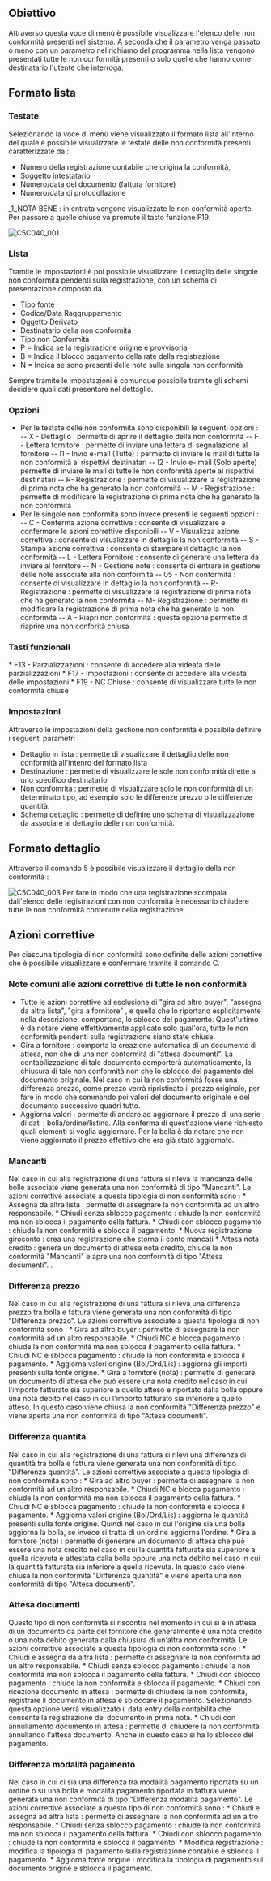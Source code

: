 ## Obiettivo
Attraverso questa voce di menù è possibile visualizzare l'elenco delle non conformità presenti nel sistema. A seconda che il parametro venga passato o meno con un parametro nel richiamo del programma nella lista vengono presentati tutte le non conformità presenti o solo quelle che hanno come destinatario l'utente che interroga.

## Formato lista

### Testate
Selezionando la voce di menù viene visualizzato il formato lista all'interno del quale è possibile visualizzare le testate delle non conformità presenti caratterizzate da : 
-  Numero della registrazione contabile che origina la conformità,
-  Soggetto intestatario
-  Numero/data del documento (fattura fornitore)
-  Numero/data di protocollazione

_1_NOTA BENE :  in entrata vengono visualizzate le non conformità aperte. Per passare a quelle chiuse va premuto il tasto funzione F19.

![C5C040_001](http://doc.smeup.com/immagini/MBDOC_OGG-P_C5CF70/C5C040_001.png)
### Lista
Tramite le impostazioni è poi possibile visualizzare il dettaglio delle singole non conformità pendenti sulla registrazione, con un schema di presentazione composto da
-  Tipo fonte
-  Codice/Data Raggruppamento
-  Oggetto Derivato
-  Destinatario della non conformità
-  Tipo non Conformità
-  P = Indica se la registrazione origine è provvisoria
-  B = Indica il blocco pagamento della rate della registrazione
-  N = Indica se sono presenti delle note sulla singola non conformità

Sempre tramite le impostazioni è comunque possibile tramite gli schemi decidere quali dati presentare nel dettaglio.

### Opzioni


- Per le testate delle non conformità sono disponibili le seguenti opzioni : 
-- X - Dettaglio :  permette di aprire il dettaglio della non conformità
-- F - Lettera fornitore :  permette di inviare una lettera di segnalazione al fornitore
-- I1 - Invio e-mail (Tutte) :  permette di inviare le mail di tutte le non conformità ai rispettivi destinatari
-- I2 - Invio e- mail (Solo aperte) :  permette di inviare le mail di tutte le non conformità aperte ai rispettivi destinatari
-- R- Registrazione :  permette di visualizzare la registrazione di prima nota che ha generato la non conformità
-- M - Registrazione :  permette di modificare la registrazione di prima nota che ha generato la non conformità
- Per le singole non conformità sono invece presenti le seguenti opzioni : 
-- C - Conferma azione correttiva :  consente di visualizzare e confermare le azioni correttive disponibili
-- V - Visualizza azione correttiva :  consente di visualizzare in dettaglio la non conformità
-- S - Stampa azione correttiva :  consente di stampare il dettaglio la non conformità
-- L - Lettera Fornitore :  consente di generare una lettera da inviare al fornitore
-- N - Gestione note :  consente di entrare in gestione delle note associate alla non conformità
-- 05 - Non conformità :  consente di visualizzare in dettaglio la non conformità
-- R- Registrazione :   permette di visualizzare la registrazione di prima nota che ha generato la non conformità
-- M- Registrazione :   permette di modificare la registrazione di prima nota che ha generato la non conformità
-- A - Riapri non conformità :  questa opzione permette di riaprire una non conforità chiusa


### Tasti funzionali
 \* F13 - Parzializzazioni :  consente di accedere alla videata delle parzializzazioni
 \* F17 - Impostazioni :   consente di accedere alla videata delle impostazioni
 \* F19 - NC Chiuse :  consente di visualizzare tutte le non conformità chiuse

### Impostazioni
Attraverso le impostazioni della gestione non conformità è possibile definire i seguenti parametri : 

- Dettaglio in lista :  permette di visualizzare il dettaglio delle non conformità all'intenro del formato lista
- Destinazione :  permette di visualizzare le sole non conformità dirette a uno specifico destinatario
- Non confomrità :  permette di visualizzare solo le non conformità di un determinato tipo, ad esempio solo le differenze prezzo o le differenze quantità.
- Schema dettaglio :  permette di definire uno schema di visualizzazione da associare al dettaglio delle non conformità.


## Formato dettaglio
Attraverso il comando 5 è possibile visualizzare il dettaglio della non conformità : 

![C5C040_003](http://doc.smeup.com/immagini/MBDOC_OGG-P_C5CF70/C5C040_003.png)
Per fare in modo che una registrazione scompaia dall'elenco delle registrazioni con non conformità è necessario chiudere tutte le non conformità contenute nella registrazione.

## Azioni correttive
Per ciascuna tipologia di non conformità sono definite delle azioni correttive che è possibile visualizzare e confermare tramite il comando C.

### Note comuni alle azioni correttive di tutte le non conformità
-  Tutte le azioni correttive ad esclusione di "gira ad altro buyer", "assegna da altra lista", "gira a fornitore" , e quella che lo riportano esplicitamente nella descrizione, comportano, lo sblocco del pagamento. Quest'ultimo è da notare viene effettivamente applicato solo qual'ora, tutte le non conformità pendenti sulla registrazione siano state chiuse.
-   Gira a fornitore :  comporta la creazione automatica di un documento di attesa, non che di una non conformità di "attesa documenti". La contabilizzazione di tale documento comporterà automaticamente, la chiusura di tale non conformità non che lo sblocco del pagamento del documento originale. Nel caso in cui la non conformità fosse una differenza prezzo, come prezzo verrà ripristinato il prezzo originale, per fare in modo che sommando poi valori del documento originale e del documento successivo quadri tutto.
-  Aggiorna valori :  permette di andare ad aggiornare il prezzo di una serie di dati :  bolla/ordine/listino. Alla conferma di quest'azione viene richiesto quali elementi si voglia aggiornare. Per la bolla è da notare che non viene aggiornato il prezzo effettivo che era già stato aggiornato.

### Mancanti
Nel caso in cui alla registrazione di una fattura si rileva la mancanza delle bolle associate viene generata una non conformità di tipo "Mancanti". Le azioni correttive associate a questa tipologia di non conformità sono : 
 \* Assegna da altra lista :  permette di assegnare la non conformità ad un altro responsabile.
 \* Chiudi senza sblocco pagamento :  chiude la non conformità ma non sblocca il pagamento della fattura.
 \* Chiudi con sblocco pagamento :  chiude la non conformità e sblocca il pagamento.
 \* Nuova registrazione giroconto :  crea una registrazione che storna il conto mancati
 \* Attesa nota credito :  genera un documento di attesa nota credito, chiude la non conformità "Mancanti" e apre una non conformità di tipo "Attesa documenti".
.
### Differenza prezzo
Nel caso in cui alla registrazione di una fattura si rileva una differenza prezzo tra bolla e fattura viene generata una non conformità di tipo "Differenza prezzo". Le azioni correttive associate a questa tipologia di non conformità sono : 
 \* Gira ad altro buyer :  permette di assegnare la non conformità ad un altro responsabile.
 \* Chiudi NC e blocca pagamento :  chiude la non conformità ma non sblocca il pagamento della fattura.
 \* Chiudi NC e sblocca pagamento :  chiude la non conformità e sblocca il pagamento.
 \* Aggiorna valori origine (Bol/Ord/Lis) :  aggiorna gli importi presenti sulla fonte origine.
 \* Gira a fornitore (nota) :  permette di generare un documento di attesa che può essere una nota credito nel caso in cui l'importo fatturato sia superiore a quello atteso e riportato dalla bolla oppure una nota debito nel caso in cui l'importo fatturato sia inferiore a quello atteso. In questo caso viene chiusa la non conformità "Differenza prezzo" e viene aperta una non conformità di tipo "Attesa documenti".

### Differenza quantità
Nel caso in cui alla registrazione di una fattura si rilevi una differenza di quantità tra bolla e fattura viene generata una non conformità di tipo "Differenza quantità". Le azioni correttive associate a questa tipologia di non conformità sono : 
 \* Gira ad altro buyer :  permette di assegnare la non conformità ad un altro responsabile.
 \* Chiudi NC e blocca pagamento :  chiude la non conformità ma non sblocca il pagamento della fattura.
 \* Chiudi NC e sblocca pagamento :  chiude la non conformità e sblocca il pagamento.
 \* Aggiorna valori origine (Bol/Ord/Lis) :  aggiorna le quantità presenti sulla fonte origine. Quindi nel caso in cui l'origine sia una bolla aggiorna la bolla, se invece si tratta di un ordine aggiorna l'ordine.
 \* Gira a fornitore (nota) :  permette di generare un documento di attesa che può essere una nota credito nel caso in cui la quantità fatturata sia superiore a quella ricevuta e attestata dalla bolla oppure una nota debito nel caso in cui la quantità fatturata sia inferiore a quella ricevuta. In questo caso viene chiusa la non conformità "Differenza quantità" e viene aperta una non conformità di tipo "Attesa documenti".

### Attesa documenti
Questo tipo di non conformità si riscontra nel momento in cui si è in attesa di un documento da parte del fornitore che generalmente è una nota credito o una nota debito generata dalla chiusura di un'altra non conformità. Le azioni correttive associate a questa tipologia di non conformità sono : 
 \* Chiudi e assegna da altra lista :  permette di assegnare la non conformità ad un altro responsabile.
 \* Chiudi senza sblocco pagamento :  chiude la non conformità ma non sblocca il pagamento della fattura.
 \* Chiudi con sblocco pagamento :  chiude la non conformità e sblocca il pagamento.
 \* Chiudi con ricezione documento in attesa  :  permette di chiudere la non conformità, registrare il documento in attesa e sbloccare il pagamento. Selezionando questa opzione verrà visualizzato il data entry della contabilità che consente la registrazione del documento in prima nota.
 \* Chiudi con annullamento documento in attesa :  permette di chiudere la non conformità annullando l'attesa documento. Anche in questo caso si ha lo sblocco del pagamento.

### Differenza modalità pagamento
Nel caso in cui ci sia una differenza tra modalità pagamento riportata su un ordine o su una bolla e modalità pagamento riportata in fattura viene generata una non conformità di tipo "Differenza modalità pagamento". Le azioni correttive associate a questo tipo di non conformità sono : 
 \* Chiudi e assegna ad altra lista :  permette di assegnare la non conformità ad un altro responsabile.
 \* Chiudi senza sblocco pagamento :  chiude la non conformità ma non sblocca il pagamento della fattura.
 \* Chiudi con sblocco pagamento :  chiude la non conformità e sblocca il pagamento.
 \* Modifica registrazione  :  modifica la tipologia di pagamento sulla registrazione contabile e sblocca il pagamento.
 \* Aggiorna fonte origine :  modifica la tipologia di pagamento sul documento origine e sblocca il pagamento.
